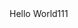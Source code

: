<!DOCTYPE html>
<html lang="en" xmlns="http://www.w3.org/1999/xhtm1">
<head> 
        <meta charset="utf-8" />
        <title>Hello World</title> 
</head> 
<body>
Hello World111
</body> 
</htm1>
